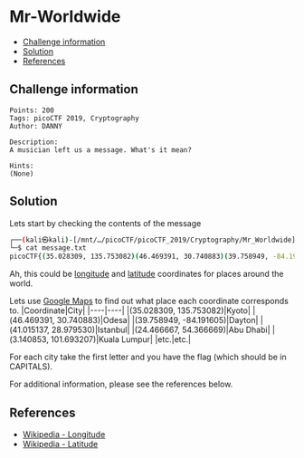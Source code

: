 # Mr-Worldwide

- [Challenge information](#challenge-information)
- [Solution](#solution)
- [References](#references)

## Challenge information
```
Points: 200
Tags: picoCTF 2019, Cryptography
Author: DANNY

Description:
A musician left us a message. What's it mean?

Hints:
(None)
```

## Solution

Lets start by checking the contents of the message
```bash
┌──(kali㉿kali)-[/mnt/…/picoCTF/picoCTF_2019/Cryptography/Mr_Worldwide]
└─$ cat message.txt             
picoCTF{(35.028309, 135.753082)(46.469391, 30.740883)(39.758949, -84.191605)(41.015137, 28.979530)(24.466667, 54.366669)(3.140853, 101.693207)_(9.005401, 38.763611)(-3.989038, -79.203560)(52.377956, 4.897070)(41.085651, -73.858467)(57.790001, -152.407227)(31.205753, 29.924526)} 
```

Ah, this could be [longitude](https://en.wikipedia.org/wiki/Longitude) and [latitude](https://en.wikipedia.org/wiki/Latitude) coordinates for places around the world.

Lets use [Google Maps](https://www.google.com/maps/) to find out what place each coordinate corresponds to.
|Coordinate|City|
|----|----|
|(35.028309, 135.753082)|Kyoto|
|(46.469391, 30.740883)|Odesa|
|(39.758949, -84.191605)|Dayton|
|(41.015137, 28.979530)|Istanbul|
|(24.466667, 54.366669)|Abu Dhabi|
|(3.140853, 101.693207)|Kuala Lumpur|
|etc.|etc.|

For each city take the first letter and you have the flag (which should be in CAPITALS).

For additional information, please see the references below.

## References

- [Wikipedia - Longitude](https://en.wikipedia.org/wiki/Longitude)
- [Wikipedia - Latitude](https://en.wikipedia.org/wiki/Latitude)
